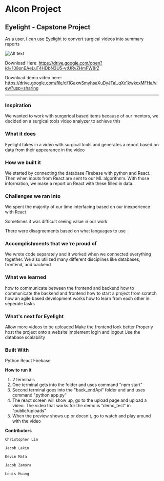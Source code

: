 # **Alcon Project**
## Eyelight - Capstone Project

As a user, I can use Eyelight to convert surgical videos into summary reports

![Alt text](/server2/demo.gif)

Download Here: https://drive.google.com/open?id=108onEAeLuT4HDbN3U5-vtURvZHmFW8rZ

Download demo video here: https://drive.google.com/file/d/1GaxwSmyhsaXuDyJTal_qXe1kwkcxMFHa/view?usp=sharing

******************************************************************************************************************************

### Inspiration
We wanted to work with surgerical based items because of our mentors, we decided on a surgical tools video analyzer to achieve this

### What it does
Eyelight takes in a video with surgical tools and generates a report based on data from their appearance in the video

### How we built it
We started by connecting the database Firebase with python and React. Then when inputs from React are sent to our ML algorithnm. With those information, we make a report on React with these filled in data.

### Challenges we ran into
We spent the majority of our time interfacing based on our inexperience with React

Sometimes it was difficult seeing value in our work

There were disagreements based on what languages to use

### Accomplishments that we're proud of
We wrote code separately and it worked when we connected everything together. We also utilized many different disciplines like databases, frontend, and backend

### What we learned
how to communicate between the frontend and backend
how to communicate the backend and frontend
how to start a project from scratch
how an agile based development works
how to learn from each other in seperate tasks

### What's next for Eyelight
Allow more videos to be uploaded
Make the frontend look better
Properly host the project onto a website
Implement login and logout
Use the database scalability

### Built With
Python
React
Firebase

__How to run it__
1. 2 terminals
2. One terminal gets into the folder and uses command "npm start"
3. Second terminal goes into the "back_endApi" folder and and uses command "python app.py"
4. The react screen will show up, go to the upload page and upload a video. The video that works for the demo is "demo_test" in "public/uploads"
5. When the preview shows up or doesn't, go to watch and play around with the video

__Contributors__

    Christopher Lin
      
    Jacob Lakin
    
    Kevin Mata
    
    Jacob Zamora
    
    Louis Huang

